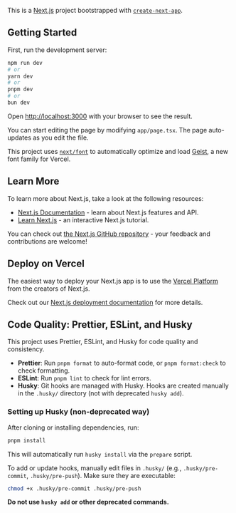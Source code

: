 This is a [Next.js](https://nextjs.org) project bootstrapped with [`create-next-app`](https://nextjs.org/docs/app/api-reference/cli/create-next-app).

## Getting Started

First, run the development server:

```bash
npm run dev
# or
yarn dev
# or
pnpm dev
# or
bun dev
```

Open [http://localhost:3000](http://localhost:3000) with your browser to see the result.

You can start editing the page by modifying `app/page.tsx`. The page auto-updates as you edit the file.

This project uses [`next/font`](https://nextjs.org/docs/app/building-your-application/optimizing/fonts) to automatically optimize and load [Geist](https://vercel.com/font), a new font family for Vercel.

## Learn More

To learn more about Next.js, take a look at the following resources:

- [Next.js Documentation](https://nextjs.org/docs) - learn about Next.js features and API.
- [Learn Next.js](https://nextjs.org/learn) - an interactive Next.js tutorial.

You can check out [the Next.js GitHub repository](https://github.com/vercel/next.js) - your feedback and contributions are welcome!

## Deploy on Vercel

The easiest way to deploy your Next.js app is to use the [Vercel Platform](https://vercel.com/new?utm_medium=default-template&filter=next.js&utm_source=create-next-app&utm_campaign=create-next-app-readme) from the creators of Next.js.

Check out our [Next.js deployment documentation](https://nextjs.org/docs/app/building-your-application/deploying) for more details.

## Code Quality: Prettier, ESLint, and Husky

This project uses Prettier, ESLint, and Husky for code quality and consistency.

- **Prettier**: Run `pnpm format` to auto-format code, or `pnpm format:check` to check formatting.
- **ESLint**: Run `pnpm lint` to check for lint errors.
- **Husky**: Git hooks are managed with Husky. Hooks are created manually in the `.husky/` directory (not with deprecated `husky add`).

### Setting up Husky (non-deprecated way)

After cloning or installing dependencies, run:

```sh
pnpm install
```

This will automatically run `husky install` via the `prepare` script.

To add or update hooks, manually edit files in `.husky/` (e.g., `.husky/pre-commit`, `.husky/pre-push`). Make sure they are executable:

```sh
chmod +x .husky/pre-commit .husky/pre-push
```

**Do not use `husky add` or other deprecated commands.**
